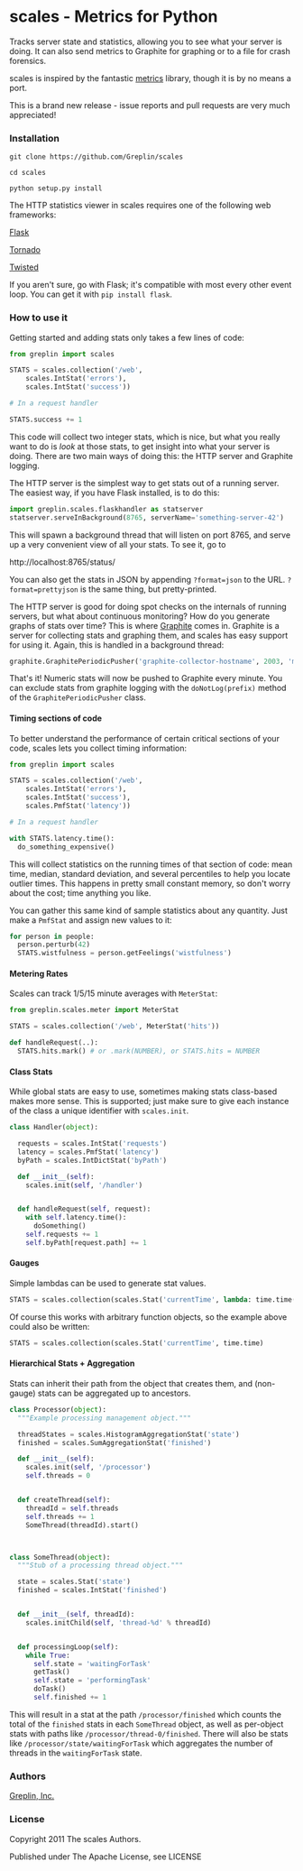 scales - Metrics for Python
===========================

Tracks server state and statistics, allowing you to see what your server is
doing. It can also send metrics to Graphite for graphing or to a file for crash forensics.

scales is inspired by the fantastic [metrics](https://github.com/codahale/metrics) library, though it is by
no means a port.

This is a brand new release - issue reports and pull requests are very much appreciated!



### Installation

    git clone https://github.com/Greplin/scales

    cd scales

    python setup.py install

The HTTP statistics viewer in scales requires one of the following web frameworks:

[Flask](http://flask.pocoo.org/)

[Tornado](http://www.tornadoweb.org/)

[Twisted](http://twistedmatrix.com/trac/)

If you aren't sure, go with Flask; it's compatible with most every other event
loop. You can get it with `pip install flask`.


### How to use it

Getting started and adding stats only takes a few lines of code:

```python
from greplin import scales

STATS = scales.collection('/web',
    scales.IntStat('errors'),
    scales.IntStat('success'))

# In a request handler

STATS.success += 1
```

This code will collect two integer stats, which is nice, but what you really
want to do is *look* at those stats, to get insight into what your server is
doing. There are two main ways of doing this: the HTTP server and Graphite
logging.

The HTTP server is the simplest way to get stats out of a running server. The
easiest way, if you have Flask installed, is to do this:

```python
import greplin.scales.flaskhandler as statserver
statserver.serveInBackground(8765, serverName='something-server-42')
```

This will spawn a background thread that will listen on port 8765, and serve up
a very convenient view of all your stats. To see it, go to

http://localhost:8765/status/

You can also get the stats in JSON by appending `?format=json` to the
URL. `?format=prettyjson` is the same thing, but pretty-printed.

The HTTP server is good for doing spot checks on the internals of running
servers, but what about continuous monitoring? How do you generate graphs of
stats over time? This is where [Graphite](http://graphite.wikidot.com/) comes
in. Graphite is a server for collecting stats and graphing them, and scales has
easy support for using it. Again, this is handled in a background thread:

```python
graphite.GraphitePeriodicPusher('graphite-collector-hostname', 2003, 'my.server.prefix.').start()
```

That's it!  Numeric stats will now be pushed to Graphite every minute. You can
exclude stats from graphite logging with the `doNotLog(prefix)` method of the
`GraphitePeriodicPusher` class.

#### Timing sections of code

To better understand the performance of certain critical sections of your code,
scales lets you collect timing information:

```python
from greplin import scales

STATS = scales.collection('/web',
    scales.IntStat('errors'),
    scales.IntStat('success'),
    scales.PmfStat('latency'))

# In a request handler

with STATS.latency.time():
  do_something_expensive()
```

This will collect statistics on the running times of that section of code: mean
time, median, standard deviation, and several percentiles to help you locate
outlier times. This happens in pretty small constant memory, so don't worry
about the cost; time anything you like.

You can gather this same kind of sample statistics about any quantity. Just make
a `PmfStat` and assign new values to it:

```python
for person in people:
  person.perturb(42)
  STATS.wistfulness = person.getFeelings('wistfulness')
```


#### Metering Rates

Scales can track 1/5/15 minute averages with `MeterStat`:

```python
from greplin.scales.meter import MeterStat

STATS = scales.collection('/web', MeterStat('hits'))

def handleRequest(..):
  STATS.hits.mark() # or .mark(NUMBER), or STATS.hits = NUMBER
```


#### Class Stats

While global stats are easy to use, sometimes making stats class-based makes
more sense. This is supported; just make sure to give each instance of the class
a unique identifier with `scales.init`.

```python
class Handler(object):

  requests = scales.IntStat('requests')
  latency = scales.PmfStat('latency')
  byPath = scales.IntDictStat('byPath')

  def __init__(self):
    scales.init(self, '/handler')


  def handleRequest(self, request):
    with self.latency.time():
      doSomething()
    self.requests += 1
    self.byPath[request.path] += 1
```


#### Gauges

Simple lambdas can be used to generate stat values.

```python
STATS = scales.collection(scales.Stat('currentTime', lambda: time.time())
```

Of course this works with arbitrary function objects, so the example above could
also be written:

```python
STATS = scales.collection(scales.Stat('currentTime', time.time)
```


#### Hierarchical Stats + Aggregation

Stats can inherit their path from the object that creates them, and (non-gauge) stats can be aggregated up to ancestors.

```python
class Processor(object):
  """Example processing management object."""

  threadStates = scales.HistogramAggregationStat('state')
  finished = scales.SumAggregationStat('finished')

  def __init__(self):
    scales.init(self, '/processor')
    self.threads = 0


  def createThread(self):
    threadId = self.threads
    self.threads += 1
    SomeThread(threadId).start()



class SomeThread(object):
  """Stub of a processing thread object."""

  state = scales.Stat('state')
  finished = scales.IntStat('finished')


  def __init__(self, threadId):
    scales.initChild(self, 'thread-%d' % threadId)


  def processingLoop(self):
    while True:
      self.state = 'waitingForTask'
      getTask()
      self.state = 'performingTask'
      doTask()
      self.finished += 1

```

This will result in a stat at the path `/processor/finished` which counts the
total of the `finished` stats in each `SomeThread` object, as well as per-object
stats with paths like `/processor/thread-0/finished`. There will also be stats
like `/processor/state/waitingForTask` which aggregates the number of threads in
the `waitingForTask` state.


### Authors

[Greplin, Inc.](http://www.greplin.com)



### License

Copyright 2011 The scales Authors.

Published under The Apache License, see LICENSE
